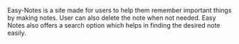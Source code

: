 Easy-Notes is a site made for users to help them remember important things by making notes. User can also delete the note when not needed.
Easy Notes also offers a search option which helps in finding the desired note easily.
